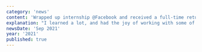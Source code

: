 ```yaml
---
category: 'news'
content: 'Wrapped up internship @Facebook and received a full-time return offer 🏆'
explanation: "I learned a lot, and had the joy of working with some of the smartest engineers I've ever met. I was lucky enough to land a return offer to come back as a full-time engineer!"
newsDate: 'Sep 2021'
year: '2021'
published: true
---
```

